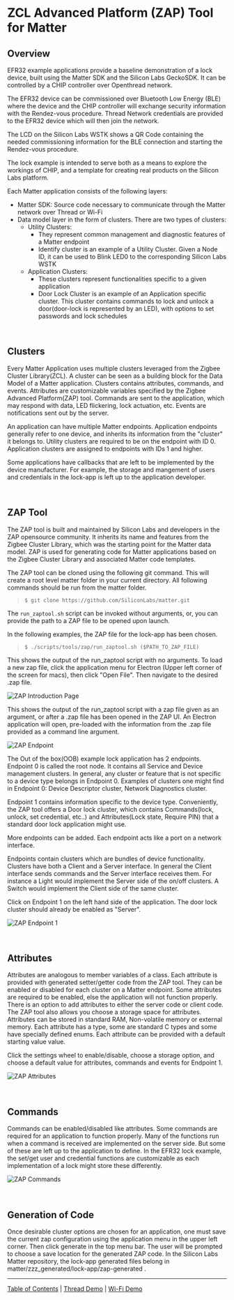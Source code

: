 # ZCL Advanced Platform (ZAP) Tool for Matter

## Overview

EFR32 example applications provide a baseline demonstration of a lock device,
built using the Matter SDK and the Silicon Labs GeckoSDK. It can be controlled
by a CHIP controller over Openthread network.

The EFR32 device can be commissioned over Bluetooth Low Energy (BLE) where the
device and the CHIP controller will exchange security information with the
Rendez-vous procedure. Thread Network credentials are provided to the EFR32
device which will then join the network.

The LCD on the Silicon Labs WSTK shows a QR Code containing the needed
commissioning information for the BLE connection and starting the Rendez-vous
procedure.

The lock example is intended to serve both as a means to explore the workings of
CHIP, and a template for creating real products on the Silicon Labs platform.

Each Matter application consists of the following layers:

-   Matter SDK: Source code necessary to communicate through the Matter network
    over Thread or Wi-Fi
-   Data model layer in the form of clusters. There are two types of clusters:
    -   Utility Clusters:
        -   They represent common management and diagnostic features of a Matter
            endpoint
        -   Identify cluster is an example of a Utility Cluster. Given a Node
            ID, it can be used to Blink LED0 to the corresponding Silicon Labs
            WSTK
    -   Application Clusters:
        -   These clusters represent functionalities specific to a given
            application
        -   Door Lock Cluster is an example of an Application specific cluster.
            This cluster contains commands to lock and unlock a door(door-lock
            is represented by an LED), with options to set passwords and lock
            schedules

<br>

## Clusters

Every Matter Application uses multiple clusters leveraged from the Zigbee
Cluster Library(ZCL). A cluster can be seen as a building block for the Data
Model of a Matter application. Clusters contains attributes, commands, and
events. Attributes are customizable variables specified by the Zigbee Advanced
Platform(ZAP) tool. Commands are sent to the application, which may respond with
data, LED flickering, lock actuation, etc. Events are notifications sent out by
the server.

An application can have multiple Matter endpoints. Application endpoints
generally refer to one device, and inherits its information from the "cluster"
it belongs to. Utility clusters are required to be on the endpoint with ID 0.
Application clusters are assigned to endpoints with IDs 1 and higher.

Some applications have callbacks that are left to be implemented by the device
manufacturer. For example, the storage and mangement of users and credentials in
the lock-app is left up to the application developer.

<br>

## ZAP Tool

The ZAP tool is built and maintained by Silicon Labs and developers in the ZAP
opensource community. It inherits its name and features from the Zigbee Cluster
Library, which was the starting point for the Matter data model. ZAP is used for
generating code for Matter applications based on the Zigbee Cluster Library and
associated Matter code templates.

The ZAP tool can be cloned using the following git command. This will create a
root level matter folder in your current directory. All following commands
should be run from the matter folder.

> `$ git clone https://github.com/SiliconLabs/matter.git`

The `run_zaptool.sh` script can be invoked without arguments, or, you can
provide the path to a ZAP file to be opened upon launch.

In the following examples, the ZAP file for the lock-app has been chosen.

> `$ ./scripts/tools/zap/run_zaptool.sh ($PATH_TO_ZAP_FILE)`

This shows the output of the run_zaptool script with no arguments. To load a new
zap file, click the application menu for Electron (Upper left corner of the
screen for macs), then click "Open File". Then navigate to the desired .zap
file.

![ZAP Introduction Page](./images/zap_intro.png)

This shows the output of the run_zaptool script with a zap file given as an
argument, or after a .zap file has been opened in the ZAP UI. An Electron
application will open, pre-loaded with the information from the .zap file
provided as a command line argument.

![ZAP Endpoint](./images/zap_endpoint.png)

The Out of the box(OOB) example lock application has 2 endpoints. Endpoint 0 is
called the root node. It contains all Service and Device management clusters. In
general, any cluster or feature that is not specific to a device type belongs in
Endpoint 0. Examples of clusters one might find in Endpoint 0: Device Descriptor
cluster, Network Diagnostics cluster.

Endpoint 1 contains information specific to the device type. Conveniently, the
ZAP tool offers a Door lock cluster, which contains Commands(lock, unlock, set
credential, etc..) and Attributes(Lock state, Require PIN) that a standard door
lock application might use.

More endpoints can be added. Each endpoint acts like a port on a network
interface.

Endpoints contain clusters which are bundles of device functionality. Clusters
have both a Client and a Server interface. In general the Client interface sends
commands and the Server interface receives them. For instance a Light would
implement the Server side of the on/off clusters. A Switch would implement the
Client side of the same cluster.

Click on Endpoint 1 on the left hand side of the application. The door lock
cluster should already be enabled as "Server".

![ZAP Endpoint 1](./images/zap_endpoint_1.png)

<br>

## Attributes

Attributes are analogous to member variables of a class. Each attribute is
provided with generated setter/getter code from the ZAP tool. They can be
enabled or disabled for each cluster on a Matter endpoint. Some attributes are
required to be enabled, else the application will not function properly. There
is an option to add attributes to either the server code or client code. The ZAP
tool also allows you choose a storage space for attributes. Attributes can be
stored in standard RAM, Non-volatile memory or external memory. Each attribute
has a type, some are standard C types and some have specially defined enums.
Each attribute can be provided with a default starting value value.

Click the settings wheel to enable/disable, choose a storage option, and choose
a default value for attributes, commands and events for Endpoint 1.

![ZAP Attributes](./images/zap_attributes.png)

<br>

## Commands

Commands can be enabled/disabled like attributes. Some commands are required for
an application to function properly. Many of the functions run when a command is
received are implemented on the server side. But some of these are left up to
the application to define. In the EFR32 lock example, the set/get user and
credential functions are customizable as each implementation of a lock might
store these differently.

![ZAP Commands](./images/zap_commands.png)

<br>

## Generation of Code

Once desirable cluster options are chosen for an application, one must save the
current zap configuration using the application menu in the upper left corner.
Then click generate in the top menu bar. The user will be prompted to choose a
save location for the generated ZAP code. In the Silicon Labs Matter repository,
the lock-app generated files belong in
matter/zzz_generated/lock-app/zap-generated .

---

[Table of Contents](../README.md) | [Thread Demo](../thread/DEMO_OVERVIEW.md) |
[Wi-Fi Demo](../wifi/DEMO_OVERVIEW.md)
